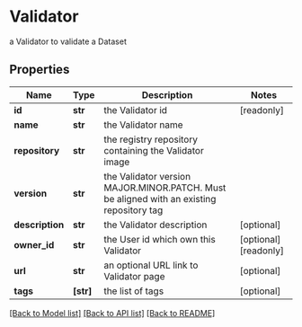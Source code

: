# Validator

a Validator to validate a Dataset

## Properties
Name | Type | Description | Notes
------------ | ------------- | ------------- | -------------
**id** | **str** | the Validator id | [readonly] 
**name** | **str** | the Validator name | 
**repository** | **str** | the registry repository containing the Validator image | 
**version** | **str** | the Validator version MAJOR.MINOR.PATCH. Must be aligned with an existing repository tag | 
**description** | **str** | the Validator description | [optional] 
**owner_id** | **str** | the User id which own this Validator | [optional] [readonly] 
**url** | **str** | an optional URL link to Validator page | [optional] 
**tags** | **[str]** | the list of tags | [optional] 

[[Back to Model list]](../README.md#documentation-for-models) [[Back to API list]](../README.md#documentation-for-api-endpoints) [[Back to README]](../README.md)



